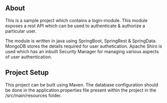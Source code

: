 ## About

This is a sample project which contains a login-module. 
This module exposes a rest API which can be used to authenticate & authorize a particular user.

The module is written in java using SpringBoot, SpringRest & SpringData. 
MongoDB stores the details required for user authetication.
Apache Shiro is used which has an inbuilt Security Manager for managing various aspects of user authentication.

## Project Setup

This project can be built using Maven. The database configuration should be done in the application.properties file present within the project in the /src/main/resources folder.
